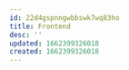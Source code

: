 ```yaml
---
id: 22d4gspnngwbbswk7wq83ho
title: Frontend
desc: ''
updated: 1662399326018
created: 1662399326018
---
```

